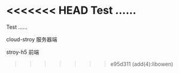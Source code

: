 <<<<<<< HEAD
Test ......
=======
Test ......

cloud-stroy 服务器端

stroy-h5 前端
>>>>>>> e95d311 (add(4):libowen)
